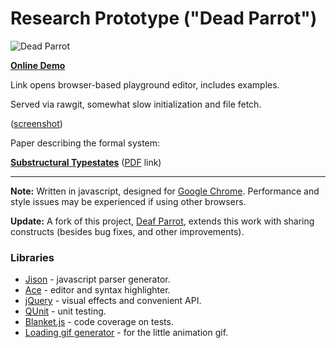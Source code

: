 # Research Prototype ("Dead Parrot") #
![Dead Parrot](http://fmilitao.github.io/dead-parrot/dp.png)

**[Online Demo](http://fmilitao.github.io/dead-parrot/prototype/editor.html)**

Link opens browser-based playground editor, includes examples.

Served via rawgit, somewhat slow initialization and file fetch.

([screenshot](http://fmilitao.github.io/dead-parrot/screenshot.png))

Paper describing the formal system:

**[Substructural Typestates](http://dx.doi.org/10.1145/2541568.2541574)** ([PDF](http://www.cs.cmu.edu/~foliveir/papers/plpv14-paper.pdf) link)


---


**Note:** Written in javascript, designed for [Google Chrome](http://chrome.google.com). Performance and style issues may be experienced if using other browsers.

**Update:** A fork of this project, [Deaf Parrot](https://github.com/fmilitao/deaf-parrot), extends this work with sharing constructs (besides bug fixes, and other improvements).

### Libraries ###

  * [Jison](http://zaach.github.com/jison/) - javascript parser generator.
  * [Ace](http://ace.ajax.org/index.html) - editor and syntax highlighter.
  * [jQuery](http://jquery.com/) - visual effects and convenient API.
  * [QUnit](http://qunitjs.com/) - unit testing.
  * [Blanket.js](http://blanketjs.org/) - code coverage on tests.
  * [Loading gif generator](http://ajaxload.info/) - for the little animation gif.
